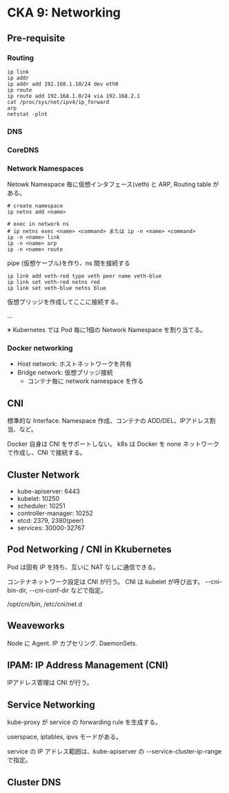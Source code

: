 # CKA 9: Networking

## Pre-requisite

### Routing

    ip link
    ip addr
    ip addr add 192.168.1.10/24 dev eth0
    ip route
    ip route add 192.168.1.0/24 via 192.168.2.1
    cat /proc/sys/net/ipv4/ip_forward
    arp
    netstat -plnt

### DNS

### CoreDNS

### Network Namespaces

Netowk Namespace 毎に仮想インタフェース(veth) と ARP, Routing table がある。

    # create namespace 
    ip netns add <name>

    # exec in network ns
    # ip netns exec <name> <command> または ip -n <name> <command> 
    ip -n <name> link
    ip -n <name> arp
    ip -n <name> route

pipe (仮想ケーブル)を作り、ns 間を接続する

    ip link add veth-red type veth peer name veth-blue
    ip link set veth-red netns red
    ip link set veth-blue netns blue
    
仮想ブリッジを作成してここに接続する。

...

※ Kubernetes では Pod 毎に1個の Network Namespace を割り当てる。

### Docker networking

* Host network: ホストネットワークを共有
* Bridge network: 仮想ブリッジ接続
    * コンテナ毎に network namespace を作る

## CNI

標準的な Interface.
Namespace 作成、コンテナの ADD/DEL、IPアドレス割当、など。

Docker 自身は CNI をサポートしない。
k8s は Docker を none ネットワークで作成し、CNI で接続する。

## Cluster Network

* kube-apiserver: 6443
* kubelet: 10250
* scheduler: 10251
* controller-manager: 10252
* etcd: 2379, 2380(peer)
* services: 30000-32767

## Pod Networking / CNI in Kkubernetes

Pod は固有 IP を持ち、互いに NAT なしに通信できる。

コンテナネットワーク設定は CNI が行う。
CNI は kubelet が呼び出す。 --cni-bin-dir, --cni-conf-dir などで指定。

/opt/cni/bin, /etc/cni/net.d

## Weaveworks

Node に Agent. IP カプセリング. DaemonSets.

## IPAM: IP Address Management (CNI)

IPアドレス管理は CNI が行う。

## Service Networking

kube-proxy が service の forwarding rule を生成する。

userspace, iptables, ipvs モードがある。

service の IP アドレス範囲は、kube-apiserver の --service-cluster-ip-range で指定。

## Cluster DNS





